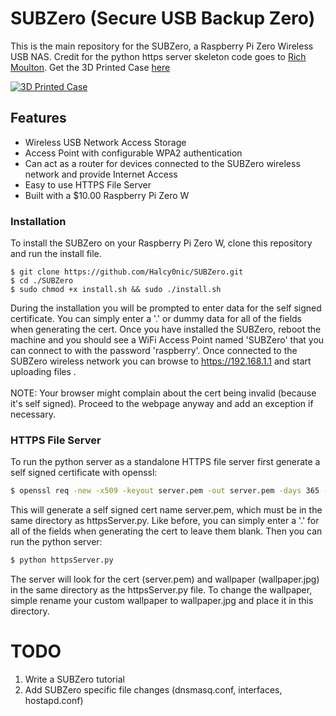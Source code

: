 # SUBZero (Secure USB Backup Zero) <br /> 
This is the main repository for the SUBZero, a Raspberry Pi Zero Wireless USB NAS.  Credit for the python https server skeleton code goes to [Rich Moulton](https://github.com/rhmoult/SecurityTools/blob/master/Platform_Independent/Python/httpsWithUpload/src/httpsWithUpload.py). Get the 3D Printed Case [here](https://www.thingiverse.com/thing:3389059)

[![3D Printed Case](https://github.com/Halcy0nic/SUBZero/blob/master/imgs/SUBZero.jpg)](https://www.thingiverse.com/thing:3389059)

## Features
* Wireless USB Network Access Storage
* Access Point with configurable WPA2 authentication
* Can act as a router for devices connected to the SUBZero wireless network and provide Internet Access
* Easy to use HTTPS File Server
* Built with a $10.00 Raspberry Pi Zero W

### Installation
To install the SUBZero on your Raspberry Pi Zero W, clone this repository and run the install file.

``` 
$ git clone https://github.com/Halcy0nic/SUBZero.git
$ cd ./SUBZero
$ sudo chmod +x install.sh && sudo ./install.sh
```
During the installation you will be prompted to enter data for the self signed certificate. You can simply enter a '.' or dummy data for all of the fields when generating the cert.  Once you have installed the SUBZero, reboot the machine and you should see a WiFi Access Point named 'SUBZero' that you can connect to with the password 'raspberry'.  Once connected to the SUBZero wireless network you can browse to https://192.168.1.1 and start uploading files .
<br/> <br />NOTE: Your browser might complain about the cert being invalid (because it's self signed).  Proceed to the webpage anyway and add an exception if necessary.

### HTTPS File Server
To run the python server as a standalone HTTPS file server first generate a self signed certificate with openssl:
``` bash
$ openssl req -new -x509 -keyout server.pem -out server.pem -days 365 -nodes
```

This will generate a self signed cert name server.pem, which must be in the same directory as httpsServer.py.  Like before, you can simply enter a '.' for all of the fields when generating the cert to leave them blank. 
Then you can run the python server:

``` bash
$ python httpsServer.py
```
The server will look for the cert (server.pem) and wallpaper (wallpaper.jpg) in the same directory as the httpsServer.py file.  To change the wallpaper, simple rename your custom wallpaper to wallpaper.jpg and place it in this directory.

# TODO
1. Write a SUBZero tutorial
2. Add SUBZero specific file changes (dnsmasq.conf, interfaces, hostapd.conf)
